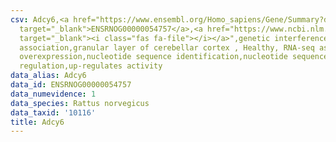```yaml
---
csv: Adcy6,<a href="https://www.ensembl.org/Homo_sapiens/Gene/Summary?db=core;g=ENSRNOG00000054757"
  target="_blank">ENSRNOG00000054757</a>,<a href="https://www.ncbi.nlm.nih.gov/pubmed/30467350"
  target="_blank"><i class="fas fa-file"></i></a>",genetic interference,functional
  association,granular layer of cerebellar cortex , Healthy, RNA-seq assay, hsf-1
  overexpression,nucleotide sequence identification,nucleotide sequence identification,transcriptional
  regulation,up-regulates activity
data_alias: Adcy6
data_id: ENSRNOG00000054757
data_numevidence: 1
data_species: Rattus norvegicus
data_taxid: '10116'
title: Adcy6
---
```

